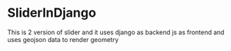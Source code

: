 # SliderInDjango
This is 2 version of slider and it uses django as backend js as frontend and uses geojson data to render geometry 
